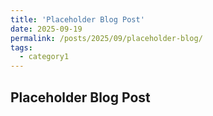 ```yaml
---
title: 'Placeholder Blog Post'
date: 2025-09-19
permalink: /posts/2025/09/placeholder-blog/
tags:
  - category1
---
```


## Placeholder Blog Post
